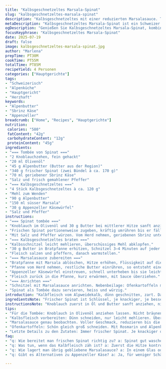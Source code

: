 ```yaml
---
title: "Kalbsgeschnetzeltes Marsala-Spinat"
slug: "kalbsgeschnetzeltes-marsala-spinat"
description: "Kalbsgeschnetzeltes mit einer reduzierten Marsalasauce. Tombée von frischem Spinat, geschmolzen in Alpenbutter und einer Prise gereiftem Sbrinz statt Parmesan für den Schweizer Touch. Leicht eingekochte Marsalasauce, verfeinert mit Appenzellerkäsewürfeln für kräftige Note. Geschmorte Spinatblätter, bis das Wasser verdunstet ist. Butter und Olivenöl als Basis für die Zubereitung. Passt zu knusprigen Ofenkartoffeln, gebacken mit viel Rosmarin und Alpenkräutern."
metaDescription: "Kalbsgeschnetzeltes Marsala-Spinat ist ein Schweizer Gericht mit zartem Kalbfleisch und geschmolzenem Sbrinz in Butter und Spinat"
ogDescription: "Genießen Sie Kalbsgeschnetzeltes Marsala-Spinat, kombiniert mit Schärfe von Appenzeller und frischem Spinat in Alpenbutter"
focusKeyphrase: "Kalbsgeschnetzeltes Marsala-Spinat"
date: 2025-07-19
draft: false
image: kalbsgeschnetzeltes-marsala-spinat.jpg
author: "Marlena"
prepTime: PT30M
cookTime: PT55M
totalTime: PT85M
recipeYield: 4 Personen
categories: ["Hauptgerichte"]
tags:
- "Schweizerisch"
- "Alpenküche"
- "Hauptgericht"
- "Herzhaft"
keywords:
- "Alpenbutter"
- "Sbrinz Käse"
- "Appenzeller"
breadcrumb: ["Home", "Recipes", "Hauptgerichte"]
nutrition: 
 calories: "580"
 fatContent: "42g"
 carbohydrateContent: "12g"
 proteinContent: "45g"
ingredients:
- "=== Tombée von Spinat ==="
- "2 Knoblauchzehen, fein gehackt"
- "20 ml Olivenöl"
- "45 g Alpenbutter (Butter aus der Region)"
- "340 g frischer Spinat (zwei Bündel à ca. 170 g)"
- "70 ml geriebener Sbrinz Käse"
- "Salz und frisch gemahlener Pfeffer"
- "=== Kalbsgeschnetzeltes ==="
- "4 Stück Kalbsgeschnetzeltes à ca. 120 g"
- "Mehl zum Wenden"
- "90 g Alpenbutter"
- "150 ml süsser Marsala"
- "30 g Appenzeller Käsewürfel"
- "Salz und Pfeffer"
instructions:
- "=== Spinat tombée ==="
- "Knoblauch im Olivenöl und 30 g Butter bei mittlerer Hitze sanft anziehen lassen, bis er duftet."
- "Frischen Spinat portionenweise zugeben, kräftig umrühren bis er fällt und Wasser verdunstet."
- "Mit Salz und Pfeffer würzen. Vom Herd nehmen, geriebenen Sbrinz untermischen, warm halten."
- "=== Kalbsgeschnetzeltes braten ==="
- "Kalbsschnitzel leicht mehlieren, überschüssiges Mehl abklopfen."
- "30 g Butter in Bratpfanne erhitzen, Schnitzel 3–4 Minuten auf jeder Seite goldbraun anbraten, in zwei Portionen."
- "Fleisch salzen und pfeffern, danach warmstellen."
- "=== Marsalasauce zubereiten ==="
- "Bratpfanne mit Marsala ablöschen, Hitze erhöhen, Flüssigkeit auf die Hälfte einreduzieren."
- "Pfanne vom Herd nehmen, restliche Butter einrühren, so entsteht eine cremige Sauce."
- "Appenzeller Käsewürfel einstreuen, schnell unterheben bis sie leicht schmelzen, abschmecken."
- "Fleisch zurück in die Pfanne, kurz erwärmen, mit Sauce überziehen."
- "=== Anrichten ==="
- "Schnitzel mit Marsalasauce anrichten. Nebenbeilage: Ofenkartoffeln mit frischem Rosmarin und Bergkräuter-Butter."
- "Spinat als Tombée dazu servieren, heiss und würzig."
introduction: "Kalbfleisch vom Alpweidekalb, dünn geschnitten, zart. Das braucht keine langen Geschichten. Schweizer Bergkäse. Appenzeller statt Parmesan, bringt Schärfe rein, kantig. Sbrinz für den würzigen Kick im Spinat. Butter. Hochalpenbutter. Reine Butter, keine Mixtur. Marsala. Kein simpler Rotwein. Süss, voll, italienische Note. Spinat tombée, einfach fallen lassen, darin steckt die Kraft der Berge. Die Butter schmolz wie die Gletscher im Frühling. Ofenkartoffeln nach uraltem Rezept: mit Rosmarin, zart, fast knusprig. Alles dampft, duftet nach Almhütte. Kein schnickschnack. Gericht für Bergsteiger, die Energie brauchen. Für Zmittag nach einer langen Tour, wenn der Hunger gross ist."
ingredientsNote: "Frischer Spinat ist Schlüssel, je knackiger, je besser. Schweizer Butter unbedingt verwenden, am besten von einer Alpenmolkerei, wo noch echte Sömmerung stattfindet. Gruyère passt nicht hier, zu mild; Appenzeller bringt die nötige Würze in die Sauce, kleine Käsewürfel darin, das erinnert an Fonduestationen im Winter. Sbrinz ist der Parmesan der Schweiz, hart und rahmig zugleich. Marsala sollte süss sein, eine kleine Flasche aus dem Tessin geht auch, gibt lokalen Touch. Kalbfleisch am besten vom regionalen Metzger, dünn geschnitten für schnelle Bratzeit. Mehl nur leicht, nicht zu dick; für das Fleisch, sonst wird es matschig. Alles in allem Zutaten, die Berge und Alpen widerspiegeln – robust, traditionell, bodenständig."
instructionsNote: "Knoblauch zuerst in Öl und Butter sanft anziehen, nicht rösten – sonst wird er bitter. Spinatportionen einzeln zugeben, sonst kühlt der Pfanne ab und dauert. Feuer hoch, damit das Blattwasser schnell weg ist, ohne zu verkochen. Sbrinz erst am Schluss, nicht in die Hitze, sonst verliert er Aroma. Kalbsschnitzel nur kurz mehlieren, damit Hülle hauchzart bleibt, Öl-Buttergemisch in der Pfanne muss heiss sein, sonst zäh. Braten in zwei Portionen, nicht vollpacken. Marsala auf voller Hitze reduzieren, das konzentriert den Geschmack. Käsewürfel am Schluss dazu, damit sie schmelzen ohne Fäden zu ziehen. Sauce sofort über das Fleisch geben, warm halten, keine zweite Hitze. Zum Schluss wird angerichtet: Fleisch in die Mitte, Spinat daneben, Ofenkartoffeln extra serviert. Jeder Bissen erinnert an eine Hütte mit Feuer und Aussicht auf Gipfel."
tips:
- "Für die Tombée: Knoblauch in Olivenöl anziehen lassen. Nicht bräunen. So bleibt der Geschmack frisch und intensiv. Der Spinat kommt dann. Vierteln und portionsweise nachgeben. Sonst wird der Topf kalt. Wasser muss verdampfen. Würzen erst ganz am Ende."
- "Kalbsfleisch vorbereiten: Dünn schneiden, nur leicht mehlieren. Überflüssiges Mehl abklopfen. Feurige Bratpfanne nötig. Butter und Öl mischen. Hitze hoch. Schöne goldene Kruste ist das Ziel. Den Saft im Fleisch bewahren. Warmstellen, damit es nicht abkühlt."
- "Marsalasauce genau beobachten. Voller Geschmack, reduzieren bis die Hälfte. Hitze hoch, damit es schneller geht. Butter am Schluss einrühren. Die Cremigkeit macht einen großen Unterschied. Käsewürfel rein, am besten kurz bevor das Gericht serviert wird. Schmelzen lassen. Aber nicht zu lange."
- "Ofenkartoffeln: Schön gleich groß schneiden. Mit Rosmarin und Alpenkräutern zubereiten. Reine Butter, kein Mix. Knusprig außen, weich innen ist optimal. Doppelt abbacken, dann werden sie himmlisch! Wenn Kartoffeln dampfen, sind sie perfekt. Der köstliche Duft zieht durch die Küche."
- "Letzte Details zu den Zutaten: Immer frischer Spinat. Je knackiger desto besser. Alpenkäse ist ein Muss, Sbrinz und Appenzeller vereinen sich hier. Marsala nicht schüchtern, ein guter Tropfen ist entscheidend. Höherer Zuckergehalt macht die Sauce köstlicher. Kalbfleisch vom Metzger des Vertrauens."
faq:
- "q: Wie bereitet man frischen Spinat richtig zu? a: Spinat gut waschen zuerst. Dann portionsweise in der Pfanne zusammenfallen lassen. Dunkle Blätter entfernen. Heißes Öl nutzen, damit das Wasser schnell verdampft. Dann würzen und den Käse dazu"
- "q: Was tun, wenn das Kalbfleisch zäh ist? a: Zuerst die Hitze kontrollieren. Die Pfanne muss heiß sein. Kurz und scharf anbraten ist entscheidend. Mehl nur leicht benutzen. Zu lang braten führt zu Zähigkeit. Zu viel Temperaturunterschied macht Probleme."
- "q: Wie lagert man übrig gebliebene Marsalasauce? a: In einem Glas oder Behälter kühl stellen. Maximal einen Tag. Aufbewahrung in der kühlen Zone des Kühlschranks. Kann wieder aufgewärmt werden, aber sanft und vorsichtig. Der Geschmack bleibt lang."
- "q: Gibt es Alternativen zu Appenzeller Käse? a: Ja, für weniger Schärfe Gruyère verwenden. Aber das ist weniger würzig. Alternativ Bergkäse probieren. Hartd und intensiv im Aroma. Sbrinz ist auch gut, aber weniger kräftig."

---
```

